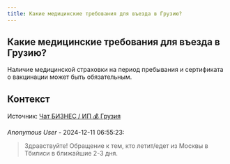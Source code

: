 ```yaml
---
title: Какие медицинские требования для въезда в Грузию?
---
```


## Какие медицинские требования для въезда в Грузию?

Наличие медицинской страховки на период пребывания и сертификата о вакцинации может быть обязательным.

## Контекст

Источник: [Чат БИЗНЕС / ИП 💰 Грузия](https://t.me/ip_ge)

_Anonymous User_ - 2024-12-11 06:55:23:

> Здравствуйте! Обращение к тем, кто летит/едет из Москвы в Тбилиси в ближайшие 2-3 дня.
